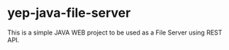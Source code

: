 yep-java-file-server
====================

This is a simple JAVA WEB project to be used as a File Server using REST API.
